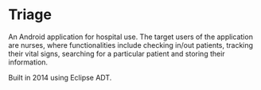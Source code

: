 # Triage
An Android application for hospital use. The target users of the application are nurses, where functionalities include checking in/out patients, tracking their vital signs, searching for a particular patient and storing their information. 

Built in 2014 using Eclipse ADT.
